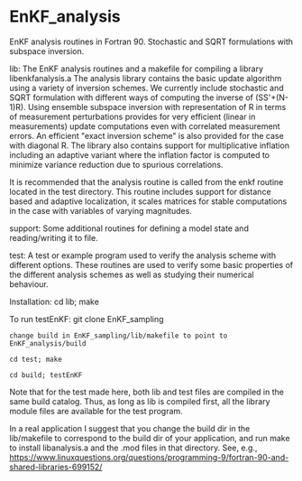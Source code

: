 # EnKF_analysis
EnKF analysis routines in Fortran 90.  Stochastic and SQRT formulations with subspace inversion. 

lib:     The EnKF analysis routines and a makefile for compiling a library libenkfanalysis.a
The analysis library contains the basic update algorithm using a variety of inversion
schemes. We currently include stochastic and SQRT formulation with different ways of computing the
inverse of (SS'+(N-1)R). Using ensemble subspace inversion with representation of R in terms of 
measurement perturbations provides for very efficient (linear in measurements) update computations
even with correlated measurement errors.  An efficient "exact inversion scheme" is also provided
for the case with diagonal R.  The library also contains support for multiplicative inflation
including an adaptive variant where the inflation factor is computed to minimize variance reduction
due to spurious correlations.

It is recommended that the analysis routine is called from the enkf routine located in the test
directory.  This routine includes support for distance based and adaptive localization, it scales
matrices for stable computations in the case with variables of varying magnitudes.


support: Some additional routines for defining a model state and reading/writing it to file.

test:    A test or example program used to verify the analysis scheme with different options.
These routines are used to verify some basic properties of the different analysis schemes as 
well as studying their numerical behaviour.

Installation: 
    cd lib; make

To run testEnKF:
    git clone EnKF_sampling
    
    change build in EnKF_sampling/lib/makefile to point to EnKF_analysis/build
    
    cd test; make
    
    cd build; testEnKF

Note that for the test made here, both lib and test files are compiled in the same build catalog. Thus,
as long as lib is compiled first, all the library module files are available for the test program.

In a real application I suggest that you change the build dir in the lib/makefile to correspond to the
build dir of your application,  and run make to install libanalysis.a and the .mod files in that 
directory.  See, e.g., https://www.linuxquestions.org/questions/programming-9/fortran-90-and-shared-libraries-699152/

